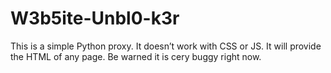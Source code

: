 # W3b5ite-Unbl0-k3r
This is a simple Python proxy.
It doesn’t work with CSS or JS.
It will provide the HTML of any page.
Be warned it is cery buggy right now.
